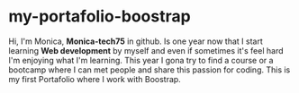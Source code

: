 # my-portafolio-boostrap
Hi, I'm Monica, **Monica-tech75** in github. Is one year now that I start learning **Web development** by myself and 
even if sometimes it's feel hard I'm enjoying what I'm learning.
This year I gona try to find a course or a bootcamp where I can met people and share this passion for coding. 
This is my first Portafolio where I work with Boostrap.

